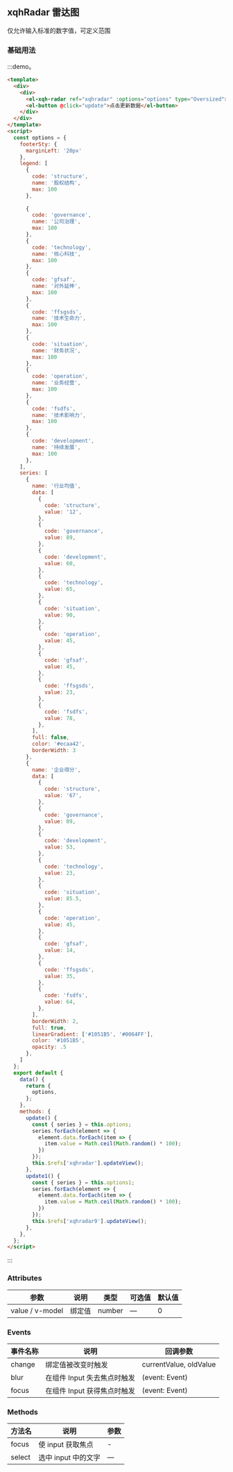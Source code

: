 ## xqhRadar 雷达图

仅允许输入标准的数字值，可定义范围

### 基础用法

:::demo。
```html
<template>
  <div>
    <div>
      <el-xqh-radar ref="xqhradar" :options="options" type="Oversized"></el-xqh-radar>
      <el-button @click="update">点击更新数据</el-button>
    </div>
  </div>
</template>
<script>
  const options = {
    footerSty: {
      marginLeft: '20px'
    },
    legend: [
      {
        code: 'structure',
        name: '股权结构',
        max: 100
      },
      
      {
        code: 'governance',
        name: '公司治理',
        max: 100
      },
      {
        code: 'technology',
        name: '核心科技',
        max: 100
      },
      {
        code: 'gfsaf',
        name: '对外延伸',
        max: 100
      },
      {
        code: 'ffsgsds',
        name: '技术生命力',
        max: 100
      },
      {
        code: 'situation',
        name: '财务状况',
        max: 100
      },
      {
        code: 'operation',
        name: '业务经营',
        max: 100
      },
      {
        code: 'fsdfs',
        name: '技术影响力',
        max: 100
      },
      {
        code: 'development',
        name: '持续发展',
        max: 100
      },
    ],
    series: [
      {
        name: '行业均值',
        data: [
          {
            code: 'structure',
            value: '12',
          },
          {
            code: 'governance',
            value: 89,
          },
          {
            code: 'development',
            value: 60,
          },
          {
            code: 'technology',
            value: 65,
          },
          {
            code: 'situation',
            value: 90,
          },
          {
            code: 'operation',
            value: 45,
          },
          {
            code: 'gfsaf',
            value: 45,
          },
          {
            code: 'ffsgsds',
            value: 23,
          },
          {
            code: 'fsdfs',
            value: 78,
          },
        ],
        full: false,
        color: '#ecaa42',
        borderWidth: 3
      },
      {
        name: '企业得分',
        data: [
          {
            code: 'structure',
            value: '67',
          },
          {
            code: 'governance',
            value: 89,
          },
          {
            code: 'development',
            value: 53,
          },
          {
            code: 'technology',
            value: 23,
          },
          {
            code: 'situation',
            value: 85.5,
          },
          {
            code: 'operation',
            value: 45,
          },
          {
            code: 'gfsaf',
            value: 14,
          },
          {
            code: 'ffsgsds',
            value: 35,
          },
          {
            code: 'fsdfs',
            value: 64,
          },
        ],
        borderWidth: 2,
        full: true,
        linearGradient: ['#1051B5', '#0064FF'],
        color: '#1051B5',
        opacity: .5
      },
    ]
  };
  export default {
    data() {
      return {
        options,
      };
    },
    methods: {
      update() {
        const { series } = this.options;
        series.forEach(element => {
          element.data.forEach(item => {
            item.value = Math.ceil(Math.random() * 100);
          })
        });
        this.$refs['xqhradar'].updateView();
      },
      update1() {
        const { series } = this.options1;
        series.forEach(element => {
          element.data.forEach(item => {
            item.value = Math.ceil(Math.random() * 100);
          })
        });
        this.$refs['xqhradar9'].updateView();
      },
    },
  };
</script>
```
:::

### Attributes
| 参数      | 说明          | 类型      | 可选值                           | 默认值  |
|----------|-------------- |----------|--------------------------------  |-------- |
| value / v-model    | 绑定值         | number | — | 0 |

### Events
| 事件名称 | 说明 | 回调参数 |
|---------|--------|---------|
| change | 绑定值被改变时触发 | currentValue, oldValue |
| blur | 在组件 Input 失去焦点时触发 | (event: Event) |
| focus | 在组件 Input 获得焦点时触发 | (event: Event) |

### Methods
| 方法名 | 说明 | 参数 |
| ---- | ---- | ---- |
| focus | 使 input 获取焦点 | - |
| select | 选中 input 中的文字 | — |
